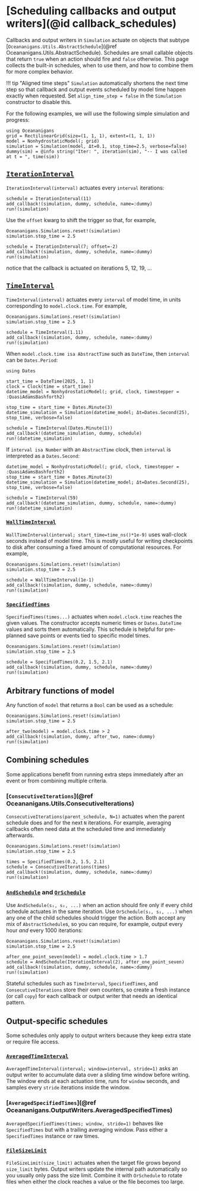 # [Scheduling callbacks and output writers](@id callback_schedules)

Callbacks and output writers in `Simulation` actuate on objects that subtype
[`Oceananigans.Utils.AbstractSchedule`](@ref Oceananigans.Utils.AbstractSchedule).
Schedules are small callable objects that return `true` when an action should fire and `false` otherwise.
This page collects the built-in schedules, when to use them, and how to combine them for more complex behavior.

!!! tip "Aligned time steps"
    `Simulation` automatically shortens the next time step so that callback and output events scheduled by model
    time happen exactly when requested. Set `align_time_step = false` in the `Simulation` constructor to disable this.

For the following examples, we will use the following simple simulation and progress:

```@example schedules
using Oceananigans
grid = RectilinearGrid(size=(1, 1, 1), extent=(1, 1, 1))
model = NonhydrostaticModel(; grid)
simulation = Simulation(model, Δt=0.1, stop_time=2.5, verbose=false)
dummy(sim) = @info string("Iter: ", iteration(sim), "-- I was called at t = ", time(sim))
```

## [`IterationInterval`](@ref)

`IterationInterval(interval)` actuates every `interval` iterations:

```@example schedules
schedule = IterationInterval(11)
add_callback!(simulation, dummy, schedule, name=:dummy)
run!(simulation)
```

Use the `offset` kwarg to shift the trigger so that, for example,

```@example schedules
Oceananigans.Simulations.reset!(simulation)
simulation.stop_time = 2.5

schedule = IterationInterval(7; offset=-2)
add_callback!(simulation, dummy, schedule, name=:dummy)
run!(simulation)
```

notice that the callback is actuated on iterations 5, 12, 19, …

## [`TimeInterval`](@ref)

`TimeInterval(interval)` actuates every `interval` of model time,
in units corresponding to `model.clock.time`. For example,

```@example schedules
Oceananigans.Simulations.reset!(simulation)
simulation.stop_time = 2.5

schedule = TimeInterval(1.11)
add_callback!(simulation, dummy, schedule, name=:dummy)
run!(simulation)
```

When `model.clock.time isa AbstractTime` such as `DateTime`, then `interval` can be `Dates.Period`:

```@example schedules
using Dates

start_time = DateTime(2025, 1, 1)
clock = Clock(time = start_time)
datetime_model = NonhydrostaticModel(; grid, clock, timestepper = :QuasiAdamsBashforth2)

stop_time = start_time + Dates.Minute(3)
datetime_simulation = Simulation(datetime_model; Δt=Dates.Second(25), stop_time, verbose=false)

schedule = TimeInterval(Dates.Minute(1))
add_callback!(datetime_simulation, dummy, schedule)
run!(datetime_simulation)
```

If `interval isa Number` with an `AbstractTime` clock, then `interval`
is interpreted as a `Dates.Second`:

```@example schedules
datetime_model = NonhydrostaticModel(; grid, clock, timestepper = :QuasiAdamsBashforth2)
stop_time = start_time + Dates.Minute(3)
datetime_simulation = Simulation(datetime_model; Δt=Dates.Second(25), stop_time, verbose=false)

schedule = TimeInterval(59)
add_callback!(datetime_simulation, dummy, schedule, name=:dummy)
run!(datetime_simulation)
```

### [`WallTimeInterval`](@ref)

`WallTimeInterval(interval; start_time=time_ns()*1e-9)` uses wall-clock seconds instead of model time.
This is mostly useful for writing checkpoints to disk after consuming a fixed amount of computational resources.
For example,

```@example schedules
Oceananigans.Simulations.reset!(simulation)
simulation.stop_time = 2.5

schedule = WallTimeInterval(1e-1)
add_callback!(simulation, dummy, schedule, name=:dummy)
run!(simulation)
```

### [`SpecifiedTimes`](@ref)

`SpecifiedTimes(times...)` actuates when `model.clock.time` reaches the given values.
The constructor accepts numeric times or `Dates.DateTime` values and sorts them automatically.
This schedule is helpful for pre-planned save points or events tied to specific model times.

```@example schedules
Oceananigans.Simulations.reset!(simulation)
simulation.stop_time = 2.5

schedule = SpecifiedTimes(0.2, 1.5, 2.1)
add_callback!(simulation, dummy, schedule, name=:dummy)
run!(simulation)
```

## Arbitrary functions of model

Any function of `model` that returns a `Bool` can be used as a schedule:

```@example schedules
Oceananigans.Simulations.reset!(simulation)
simulation.stop_time = 2.5

after_two(model) = model.clock.time > 2
add_callback!(simulation, dummy, after_two, name=:dummy)
run!(simulation)
```

## Combining schedules

Some applications benefit from running extra steps immediately after an event or from combining multiple criteria.

### [`ConsecutiveIterations`](@ref Oceananigans.Utils.ConsecutiveIterations)

`ConsecutiveIterations(parent_schedule, N=1)` actuates when the parent schedule does and for the next `N` iterations.
For example, averaging callbacks often need data at the scheduled time and immediately afterwards.

```@example schedules
Oceananigans.Simulations.reset!(simulation)
simulation.stop_time = 2.5

times = SpecifiedTimes(0.2, 1.5, 2.1)
schedule = ConsecutiveIterations(times)
add_callback!(simulation, dummy, schedule, name=:dummy)
run!(simulation)
```

### [`AndSchedule`](@ref) and [`OrSchedule`](@ref)

Use `AndSchedule(s₁, s₂, ...)` when an action should fire only if every child schedule actuates in the same iteration.
Use `OrSchedule(s₁, s₂, ...)` when any one of the child schedules should trigger the action. Both accept any mix of
`AbstractSchedule`s, so you can require, for example, output every hour *and* every 1000 iterations:

```@example schedules
Oceananigans.Simulations.reset!(simulation)
simulation.stop_time = 2.5

after_one_point_seven(model) = model.clock.time > 1.7
schedule = AndSchedule(IterationInterval(2), after_one_point_seven)
add_callback!(simulation, dummy, schedule, name=:dummy)
run!(simulation)
```

Stateful schedules such as `TimeInterval`, `SpecifiedTimes`, and `ConsecutiveIterations`
store their own counters, so create a fresh instance (or call `copy`) for each callback or output writer that needs an identical pattern.

## Output-specific schedules

Some schedules only apply to output writers because they keep extra state or require file access.

### [`AveragedTimeInterval`](@ref)

`AveragedTimeInterval(interval; window=interval, stride=1)` asks an output writer to accumulate data over a sliding time
window before writing. The window ends at each actuation time, runs for `window` seconds, and samples every `stride`
iterations inside the window.

### [`AveragedSpecifiedTimes`](@ref Oceananigans.OutputWriters.AveragedSpecifiedTimes)

`AveragedSpecifiedTimes(times; window, stride=1)` behaves like `SpecifiedTimes` but with a trailing averaging window.
Pass either a `SpecifiedTimes` instance or raw times.

### [`FileSizeLimit`](@ref)

`FileSizeLimit(size_limit)` actuates when the target file grows beyond `size_limit` bytes. Output writers update the
internal path automatically so you usually only pass the size limit. Combine it with `OrSchedule` to rotate files when
either the clock reaches a value or the file becomes too large.
